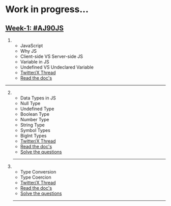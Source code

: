 # Work in progress...

## [Week-1: #AJ90JS](Week_1_JavaScript_essentials)

1.  - JavaScript
    - Why JS
    - Client-side VS Server-side JS
    - Variable in JS
    - Undefined VS Undeclared Variable
    - [Twitter/X Thread](https://twitter.com/ATechAjay/status/1690666630420762624)
    - [Read the doc's](<Week_1_JavaScript_essentials/01_JavaScript Docs/01_About_JavaScript.md>)

<hr/>

2.  - Data Types in JS
    - Null Type
    - Undefined Type
    - Boolean Type
    - Number Type
    - String Type
    - Symbol Types
    - BigInt Types
    - [Twitter/X Thread](https://twitter.com/ATechAjay/status/1691034442163458048)
    - [Read the doc's](<Week_1_JavaScript_essentials/01_JavaScript Docs/02_Data_type.md>)
    - [Solve the questions](Week_1_JavaScript_essentials/02_Practice_questions/01_data_type.js)

    <hr/>

3.  - Type Conversion
    - Type Coercion
    - [Twitter/X Thread](https://twitter.com/ATechAjay/status/1691667790657405111)
    - [Read the doc's](<Week_1_JavaScript_essentials/01_JavaScript Docs/03_Type_conversion.md>)
    - [Solve the questions](Week_1_JavaScript_essentials/02_Practice_questions/02_Type_conversion.js)
    <hr/>
